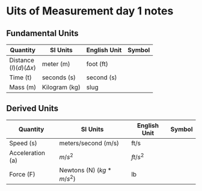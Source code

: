 # Uits of Measurement day 1 notes
## Fundamental Units
| Quantity | SI Units | English Unit | Symbol |
| -------- | -------- | ------------ | ------ |
| Distance<br>$(l)(d)(Δx)$ | meter (m) | foot (ft) | |
| Time (t) | seconds (s) | second (s) | |
| Mass (m) | Kilogram (kg) | slug | |

## Derived Units
| Quantity | SI Units | English Unit | Symbol |
| -------- | -------- | ------------ | ------ |
| Speed (s) | meters/second (m/s) | ft/s | |
| Acceleration (a) | $m/s^2$ | $ft/s^2$ |  |
| Force (F) | Newtons (N) ($kg*m/s^2$) | lb | |
